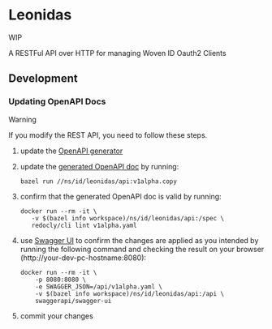 # Leonidas

WIP

A RESTFul API over HTTP for managing  Woven ID Oauth2 Clients

## Development

### Updating OpenAPI Docs

> [!WARNING]
> If you modify the REST API, you need to follow these steps.

1. update the [OpenAPI generator](src/bin/openapi_generator.rs)
2. update the [generated OpenAPI doc](api/v1alpha.yaml) by running:

   ```console
   bazel run //ns/id/leonidas/api:v1alpha.copy
   ```

3. confirm that the generated OpenAPI doc is valid by running:

   ```console
   docker run --rm -it \
      -v $(bazel info workspace)/ns/id/leonidas/api:/spec \
      redocly/cli lint v1alpha.yaml
   ```

4. use [Swagger UI](https://github.com/swagger-api/swagger-ui) to confirm
   the changes are applied as you intended by running the following command and
   checking the result on your browser (http://your-dev-pc-hostname:8080):

   ```console
   docker run --rm -it \
       -p 8080:8080 \
       -e SWAGGER_JSON=/api/v1alpha.yaml \
       -v $(bazel info workspace)/ns/id/leonidas/api:/api \
       swaggerapi/swagger-ui
   ```

5. commit your changes

